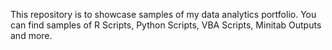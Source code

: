 This repository is to showcase samples of my data analytics portfolio. You can find samples of R Scripts, Python Scripts, VBA Scripts, Minitab Outputs and more. 
